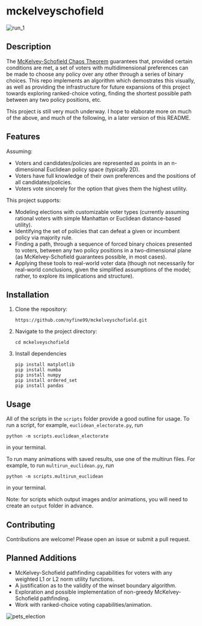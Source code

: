 # mckelveyschofield

![run_1](https://github.com/user-attachments/assets/02606108-7236-42b9-b1e4-841a8c6247be)

## Description

The [McKelvey-Schofield Chaos Theorem](https://en.wikipedia.org/wiki/McKelvey%E2%80%93Schofield_chaos_theorem) guarantees that, provided certain conditions are met, a set of voters with multidimensional preferences can be made to choose any policy over any other through a series of binary choices. This repo implements an algorithm which demostrates this visually, as well as providing the infrastructure for future expansions of this project towards exploring ranked-choice voting, finding the shortest possible path between any two policy positions, etc.

This project is still very much underway. I hope to elaborate more on much of the above, and much of the following, in a later version of this README.

## Features

Assuming:
- Voters and candidates/policies are represented as points in an n-dimensional Euclidean policy space (typically 2D).
- Voters have full knowledge of their own preferences and the positions of all candidates/policies.
- Voters vote sincerely for the option that gives them the highest utility.

This project supports:
- Modeling elections with customizable voter types (currently assuming rational voters with simple Manhattan or Euclidean distance-based utility).
- Identifying the set of policies that can defeat a given or incumbent policy via majority rule.
- Finding a path, through a sequence of forced binary choices presented to voters, between any two policy positions in a two-dimensional plane (as McKelvey-Schofield guarantees possible, in most cases).
- Applying these tools to real-world voter data (though not necessarily for real-world conclusions, given the simplified assumptions of the model; rather, to explore its implications and structure).

## Installation

1. Clone the repository:
   ```
   https://github.com/nyfine99/mckelveyschofield.git
   ```
2. Navigate to the project directory:
   ```
   cd mckelveyschofield
   ```
3. Install dependencies
   ```
   pip install matplotlib
   pip install numba
   pip install numpy
   pip install ordered_set
   pip install pandas
   ```

## Usage

All of the scripts in the `scripts` folder provide a good outline for usage. To run a script, for example, `euclidean_electorate.py`, run

`python -m scripts.euclidean_electorate` 

in your terminal.

To run many animations with saved results, use one of the multirun files. For example, to run `multirun_euclidean.py`, run

`python -m scripts.multirun_euclidean`

in your terminal.

Note: for scripts which output images and/or animations, you will need to create an `output` folder in advance.

## Contributing

Contributions are welcome! Please open an issue or submit a pull request.

## Planned Additions

- McKelvey-Schofield pathfinding capabilities for voters with any weighted L1 or L2 norm utility functions.
- A justification as to the validity of the winset boundary algorithm.
- Exploration and possible implementation of non-greedy McKelvey-Schofield pathfinding.
- Work with ranked-choice voting capabilities/animation.

![pets_election](https://github.com/user-attachments/assets/66834c4c-b68e-4000-953d-8683cc284afe)
